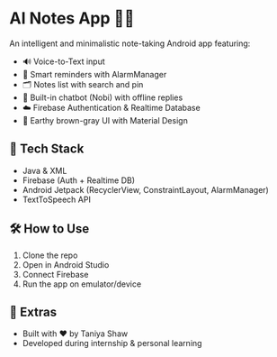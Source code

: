 # AI Notes App 📝🤖

An intelligent and minimalistic note-taking Android app featuring:
- 🔊 Voice-to-Text input
- 🔔 Smart reminders with AlarmManager
- 🗂️ Notes list with search and pin
- 💬 Built-in chatbot (Nobi) with offline replies
- ☁️ Firebase Authentication & Realtime Database
- 📱 Earthy brown-gray UI with Material Design

## 🔧 Tech Stack
- Java & XML
- Firebase (Auth + Realtime DB)
- Android Jetpack (RecyclerView, ConstraintLayout, AlarmManager)
- TextToSpeech API


## 🛠️ How to Use
1. Clone the repo  
2. Open in Android Studio  
3. Connect Firebase  
4. Run the app on emulator/device

## 📎 Extras
- Built with ❤️ by Taniya Shaw  
- Developed during internship & personal learning

